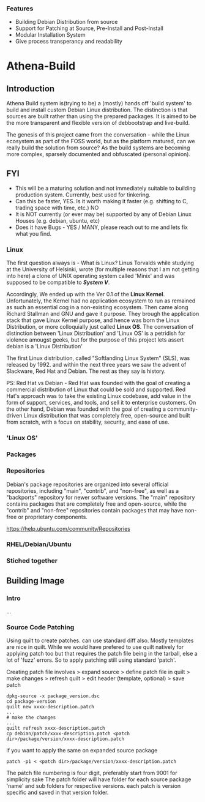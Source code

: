 ### Features
- Building Debian Distribution from source
- Support for Patching at Source, Pre-Install and Post-Install
- Modular Installation System
- Give process transperancy and readability

# Athena-Build

## Introduction
Athena Build system is(trying to be) a (mostly) hands off 'build system' to build and install custom Debian Linux distribution. The distinction is that  sources are built rather than using the prepared packages. It is aimed to be the more transparent and flexible version of debbootstrap and live-build.

The genesis of this project came from the conversation - while the Linux ecosystem as part of the FOSS world, but as the platform matured, can we really build the solution from source? As the build systems are becoming more complex, sparsely documented and obfuscated (personal opinion).

## FYI
 - This will be a maturing solution and not immediately suitable to building production system. Currently, best used for tinkering.
 - Can this be faster, YES. Is it worth making it faster (e.g. shifting to C, trading space with time, etc.) NO
 - It is NOT currently (or ever may be) supported by any of Debian Linux Houses (e.g. debian, ubuntu, etc)
 - Does it have Bugs - YES / MANY, please reach out to me and lets fix what you find.

### Linux
The first question always is - What is Linux?  Linus Torvalds while studying at the University of Helsinki, wrote (for multiple reasons that I am not getting into here) a clone of UNIX operating system called 'Minix' and was supposed to be compatible to ***System V***. 

Accordingly, We ended up with the Ver 0.1 of the **Linux Kernel**. Unfortunately, the Kernel had no application ecosystem to run as remained as such an essential cog in a non-existing ecosystem. Then came along Richard Stallman and GNU and gave it purpose. They brough the application stack that gave Linux Kernel purpose, and hence was born the Linux Distribution, or more colloquially just called **Linux OS**. The conversation of distinction between 'Linux Distribution' and 'Linux OS' is a petridish for violence amougst geeks, but for the purpose of this project lets assert debian is a 'Linux Distribution'

The first Linux distribution, called "Softlanding Linux System" (SLS), was released by 1992. and within the next three years we saw the advent of Slackware, Red Hat and Debian. The rest as they say is history.

PS: Red Hat vs Debian - Red Hat was founded with the goal of creating a commercial distribution of Linux that could be sold and supported. Red Hat's approach was to take the existing Linux codebase, add value in the form of support, services, and tools, and sell it to enterprise customers. On the other hand, Debian was founded  with the goal of creating a community-driven Linux distribution that was completely free, open-source and built from scratch, with a focus on stability, security, and ease of use. 

### 'Linux OS'

### Packages

### Repositories

Debian's package repositories are organized into several official repositories, including "main", "contrib", and "non-free", as well as a "backports" repository for newer software versions. The "main" repository contains packages that are completely free and open-source, while the "contrib" and "non-free" repositories contain packages that may have non-free or proprietary components. 

https://help.ubuntu.com/community/Repositories


### RHEL/Debian/Ubuntu

### Stiched together


## Building Image

### Intro

...

### Source Code Patching
Using quilt to create patches. can use standard diff also. Mostly templates are nice in quilt. While we would have prefered to use quilt natively for applying patch too but that requires the patch file being in the tarball, else a lot of 'fuzz' errors. So to apply patching still using standard 'patch'.

Creating patch file involves > expand source > define patch file in quilt > make changes > refresh quilt > edit header (template, optional) > save patch
```
dpkg-source -x package_version.dsc
cd package-version
quilt new xxxx-description.patch
...
# make the changes
...
quilt refresh xxxx-description.patch
cp debian/patch/xxxx-description.patch <patch dir>/package/version/xxxx-description.patch
```

if you want to apply the same on expanded source package
```
patch -p1 < <patch dir>/package/version/xxxx-description.patch
```

The patch file numbering is four digit, preferably start from 9001 for simplicity sake
The patch folder will have folder for each source package 'name' and sub folders for respective versions. each patch is version specific and saved in that version folder.
